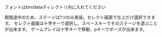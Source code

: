 フォントはbin/dataディレクトリ内に入れてください

開発途中のため、ステージは1つのみ実装。セレクト画面で左上だけ選択できます。
セレクト画面は十字キーで選択し、スペースキーでそのステージを遊ぶことが出来ます。
ゲームプレイは十字キーで移動、pキーでポーズが出来ます。
